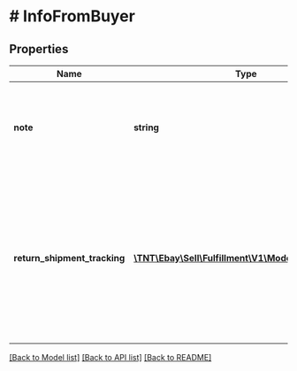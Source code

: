 # # InfoFromBuyer

## Properties

Name | Type | Description | Notes
------------ | ------------- | ------------- | -------------
**note** | **string** | This field shows any note that was left by the buyer for in regards to the dispute. | [optional]
**return_shipment_tracking** | [**\TNT\Ebay\Sell\Fulfillment\V1\Model\TrackingInfo[]**](TrackingInfo.md) | This array shows shipment tracking information for one or more shipping packages being returned to the buyer after a payment dispute. | [optional]

[[Back to Model list]](../../README.md#models) [[Back to API list]](../../README.md#endpoints) [[Back to README]](../../README.md)
